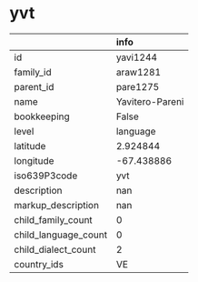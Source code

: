 # yvt
|                      | info            |
|:---------------------|:----------------|
| id                   | yavi1244        |
| family_id            | araw1281        |
| parent_id            | pare1275        |
| name                 | Yavitero-Pareni |
| bookkeeping          | False           |
| level                | language        |
| latitude             | 2.924844        |
| longitude            | -67.438886      |
| iso639P3code         | yvt             |
| description          | nan             |
| markup_description   | nan             |
| child_family_count   | 0               |
| child_language_count | 0               |
| child_dialect_count  | 2               |
| country_ids          | VE              |